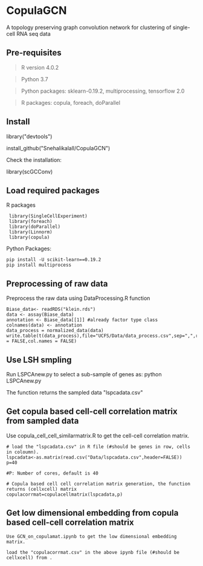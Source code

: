 # CopulaGCN

A topology preserving graph convolution network for clustering of single-cell RNA seq data

## Pre-requisites

> R version  4.0.2

> Python 3.7

> Python packages: sklearn-0.19.2, multiprocessing, tensorflow 2.0

> R packages: copula, foreach, doParallel

## Install
library("devtools")

install_github("Snehalikalall/CopulaGCN")

Check the installation:

library(scGCConv)

## Load required packages

R packages

     library(SingleCellExperiment)
     library(foreach)
     library(doParallel)
     library(Linnorm)
     library(copula)

Python Packages: 
 
    pip install -U scikit-learn==0.19.2
    pip install multiprocess



## Preprocessing of raw data

Preprocess the raw data using DataProcessing.R function

    Biase_data<- readRDS("klein.rds")
    data <- assay(Biase_data) 
    annotation <- Biase_data[[1]] #already factor type class
    colnames(data) <- annotation
    data_process = normalized_data(data)
    write.table(t(data_process),file="UCFS/Data/data_process.csv",sep=",",row.names = FALSE,col.names = FALSE)

## Use LSH smpling

Run LSPCAnew.py to select a sub-sample of genes as:  python LSPCAnew.py 

The function returns the sampled data "lspcadata.csv" 

## Get copula based cell-cell correlation matrix from sampled data 

Use copula_cell_cell_similarmatrix.R to get the cell-cell correlation matrix.

    # load the "lspcadata.csv" in R file (#should be genes in row, cells in coloumn).  
    lspcadata<-as.matrix(read.csv("Data/lspcadata.csv",header=FALSE))
    p=40
    
    #P: Number of cores, default is 40

    # Copula based cell cell correlation matrix generation, the function returns (cellxcell) matrix
    copulacorrmat=copulacellmatrix(lspcadata,p)
    
## Get low dimensional embedding from copula based cell-cell correlation matrix 
    
    Use GCN_on_copulamat.ipynb to get the low dimensional embedding matrix.
    
    load the "copulacorrmat.csv" in the above ipynb file (#should be cellxcell) from .
    
   
